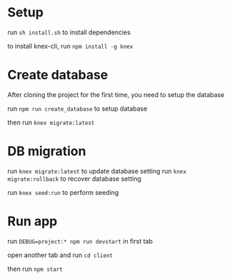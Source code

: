 # Setup

run ```sh install.sh``` to install dependencies

to install knex-cli, run ```npm install -g knex```

# Create database

After cloning the project for the first time, you need to setup the database

run  ```npm run create_database``` to setup database

then run ```knex migrate:latest```

# DB migration

run ```knex migrate:latest``` to update database setting
run ```knex migrate:rollback``` to recover database setting

run ```knex seed:run``` to perform seeding

# Run app

run ```DEBUG=project:* npm run devstart``` in first tab

open another tab and run ```cd client```

then run ```npm start```
